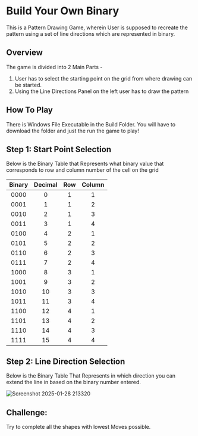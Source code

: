 # Build Your Own Binary
This is a Pattern Drawing Game, wherein User is supposed to recreate the pattern using a set of line directions which are represented in binary.

## Overview

The game is divided into 2 Main Parts - 
1. User has to select the starting point on the grid from where drawing can be started.
2. Using the Line Directions Panel on the left user has to draw the pattern

## How To Play
There is Windows File Executable in the Build Folder. You will have to download the folder and just the run the game to play!

## Step 1: Start Point Selection
Below is the Binary Table that Represents what binary value that corresponds to row and column number of the cell on the grid

| Binary | Decimal | Row        | Column |
|:------:|:-------:|:--------------:|:----------:|
| 0000   | 0       | 1          | 1       |
| 0001   | 1       | 1          | 2       |
| 0010   | 2       | 1          | 3       |
| 0011   | 3       | 1          | 4       |
| 0100   | 4       | 2          | 1       |
| 0101   | 5       | 2          | 2       |
| 0110   | 6       | 2          | 3       |
| 0111   | 7       | 2          | 4       |
| 1000   | 8       | 3          | 1       |
| 1001   | 9       | 3          | 2       |
| 1010   | 10      | 3          | 3       |
| 1011   | 11      | 3          | 4       |
| 1100   | 12      | 4          | 1       |
| 1101   | 13      | 4          | 2       |
| 1110   | 14      | 4          | 3       |
| 1111   | 15      | 4          | 4       |


## Step 2: Line Direction Selection
Below is the Binary Table That Represents in which direction you can extend the line in based on the binary number entered.

![Screenshot 2025-01-28 213320](https://github.com/user-attachments/assets/d4d9aab7-5db3-4c69-8bb7-a84815dc5636)

## Challenge:
Try to complete all the shapes with lowest Moves possible.
